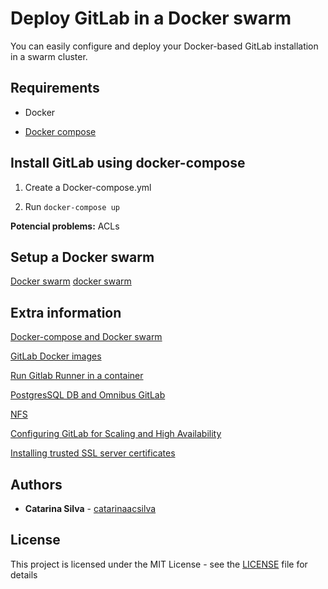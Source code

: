 # Deploy GitLab in a Docker swarm

You can easily configure and deploy your Docker-based GitLab installation in a swarm cluster.


## Requirements

- Docker

- [Docker compose](https://docs.docker.com/compose/install/)


## Install GitLab using docker-compose

1. Create a Docker-compose.yml

2. Run `docker-compose up`

**Potencial problems:** ACLs


## Setup a Docker swarm

[Docker swarm](https://docs.docker.com/engine/swarm/swarm-tutorial/)
[docker swarm](https://docs.gitlab.com/omnibus/docker/#run-the-image)



## Extra information

[Docker-compose and Docker swarm](https://docs.gitlab.com/omnibus/docker/#run-the-image)

[GitLab Docker images](https://docs.gitlab.com/omnibus/docker/#run-the-image)

[Run Gitlab Runner in a container](https://docs.gitlab.com/runner/install/docker.html#docker-images)

[PostgresSQL DB and Omnibus GitLab](https://docs.gitlab.com/omnibus/settings/database.html)

[NFS](https://docs.gitlab.com/ee/administration/high_availability/nfs.html)

[Configuring GitLab for Scaling and High Availability](https://docs.gitlab.com/ee/administration/high_availability/gitlab.html)

[Installing trusted SSL server certificates](https://docs.gitlab.com/runner/install/docker.html#docker-images)

## Authors

* **Catarina Silva** - [catarinaacsilva](https://github.com/catarinaacsilva)

## License

This project is licensed under the MIT License - see the [LICENSE](LICENSE) file for details